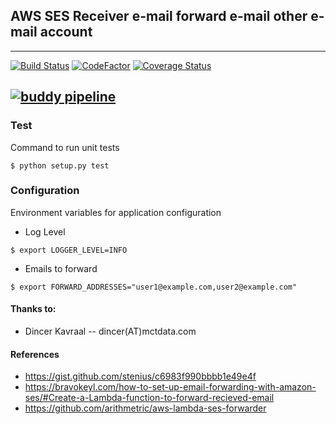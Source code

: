 ## AWS SES Receiver e-mail forward e-mail other e-mail account

---
[![Build Status](https://travis-ci.org/cesarbruschetta/ses-receive-email-forward.svg?branch=master)](https://travis-ci.org/cesarbruschetta/ses-receive-email-forward)
[![CodeFactor](https://www.codefactor.io/repository/github/cesarbruschetta/ses-receive-email-forward/badge)](https://www.codefactor.io/repository/github/cesarbruschetta/ses-receive-email-forward)
[![Coverage Status](https://coveralls.io/repos/github/cesarbruschetta/ses-receive-email-forward/badge.svg?branch=master)](https://coveralls.io/github/cesarbruschetta/ses-receive-email-forward?branch=master)

[![buddy pipeline](https://app.buddy.works/cesarbruschetta/ses-receive-email-forward/pipelines/pipeline/189554/badge.svg?token=06562eb22b2295e06d5acef2c4d89e84e5cb4e48db9f96daf96dbfbdbe7096a5 "buddy pipeline")](https://app.buddy.works/cesarbruschetta/ses-receive-email-forward/pipelines/pipeline/189554)
---

### Test

Command to run unit tests

```
$ python setup.py test
```

### Configuration

Environment variables for application configuration

* Log Level
```
$ export LOGGER_LEVEL=INFO
```

* Emails to forward
```
$ export FORWARD_ADDRESSES="user1@example.com,user2@example.com"
```

#### Thanks to:

- Dincer Kavraal -- dincer(AT)mctdata.com

#### References

- https://gist.github.com/stenius/c6983f990bbbb1e49e4f
- https://bravokeyl.com/how-to-set-up-email-forwarding-with-amazon-ses/#Create-a-Lambda-function-to-forward-recieved-email
- https://github.com/arithmetric/aws-lambda-ses-forwarder
